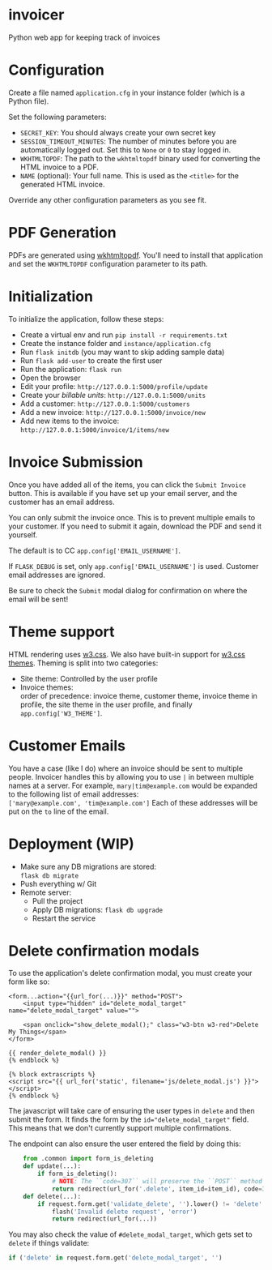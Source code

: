 # invoicer
Python web app for keeping track of invoices

# Configuration
Create a file named `application.cfg` in your instance folder (which is a
Python file).

Set the following parameters:
*   `SECRET_KEY`: You should always create your own secret key
*   `SESSION_TIMEOUT_MINUTES`: The number of minutes before you are
    automatically logged out.  Set this to `None` or `0` to stay logged in.
*   `WKHTMLTOPDF`: The path to the `wkhtmltopdf` binary used for converting the
    HTML invoice to a PDF.
*   `NAME` (optional): Your full name.  This is used as the `<title>` for the
    generated HTML invoice.

Override any other configuration parameters as you see fit.

# PDF Generation
PDFs are generated using [wkhtmltopdf](https://wkhtmltopdf.org/).  You'll need
to install that application and set the `WKHTMLTOPDF` configuration parameter
to its path.

# Initialization
To initialize the application, follow these steps:
*   Create a virtual env and run `pip install -r requirements.txt`
*   Create the instance folder and `instance/application.cfg`
*   Run `flask initdb` (you may want to skip adding sample data)
*   Run `flask add-user` to create the first user
*   Run the application: `flask run`
*   Open the browser
*   Edit your profile: `http://127.0.0.1:5000/profile/update`
*   Create your *billable units*: `http://127.0.0.1:5000/units`
*   Add a customer: `http://127.0.0.1:5000/customers`
*   Add a new invoice: `http://127.0.0.1:5000/invoice/new`
*   Add new items to the invoice: `http://127.0.0.1:5000/invoice/1/items/new`

# Invoice Submission
Once you have added all of the items, you can click the `Submit Invoice` button.
This is available if you have set up your email server, and the customer has
an email address.

You can only submit the invoice once.  This is to prevent multiple emails to
your customer.  If you need to submit it again, download the PDF and send it
yourself.

The default is to CC `app.config['EMAIL_USERNAME']`.

If `FLASK_DEBUG` is set, only `app.config['EMAIL_USERNAME']` is used.  Customer
email addresses are ignored.

Be sure to check the `Submit` modal dialog for confirmation on where the email
will be sent!

# Theme support
HTML rendering uses [w3.css](https://www.w3schools.com/w3css/default.asp).  We
also have built-in support for [w3.css themes](https://www.w3schools.com/w3css/w3css_color_themes.asp).  Theming is split into
two categories:
*   Site theme: Controlled by the user profile
*   Invoice themes:  
    order of precedence: invoice theme, customer theme, invoice theme in profile,
    the site theme in the user profile, and finally `app.config['W3_THEME']`.

# Customer Emails
You have a case (like I do) where an invoice should be sent to multiple people.
Invoicer handles this by allowing you to use `|` in between multiple names at
a server.  For example, `mary|tim@example.com` would be expanded to
the following list of email addresses:  
    `['mary@example.com', 'tim@example.com']`
Each of these addresses will be put on the `to` line of the email.

# Deployment (WIP)
*   Make sure any DB migrations are stored:  
    `flask db migrate`
*   Push everything w/ Git
*   Remote server:
    *   Pull the project
    *   Apply DB migrations:
        `flask db upgrade`
    *   Restart the service

# Delete confirmation modals
To use the application's delete confirmation modal, you must create your form
like so:  
```
<form...action="{{url_for(...)}}" method="POST">
    <input type="hidden" id="delete_modal_target" name="delete_modal_target" value="">

    <span onclick="show_delete_modal();" class="w3-btn w3-red">Delete My Things</span>
</form>

{{ render_delete_modal() }}
{% endblock %}

{% block extrascripts %}
<script src="{{ url_for('static', filename='js/delete_modal.js') }}"></script>
{% endblock %}
```

The javascript will take care of ensuring the user types in `delete` and then
submit the form.  It finds the form by the `id="delete_modal_target"` field.
This means that we don't currently support multiple confirmations.

The endpoint can also ensure the user entered the field by doing this:
```python
    from .common import form_is_deleting
    def update(...):
        if form_is_deleting():
            # NOTE: The ``code=307`` will preserve the ``POST`` method
            return redirect(url_for('.delete', item_id=item_id), code=307)
    def delete(...):
        if request.form.get('validate_delete', '').lower() != 'delete':
            flash('Invalid delete request', 'error')
            return redirect(url_for(...))
```

You may also check the value of `#delete_modal_target`, which gets set to
`delete` if things validate:  
```python
if ('delete' in request.form.get('delete_modal_target', '')
```